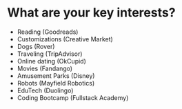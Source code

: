 # What are your key interests?

* Reading (Goodreads)
* Customizations (Creative Market)
* Dogs (Rover)
* Traveling (TripAdvisor)
* Online dating (OkCupid)
* Movies (Fandango)
* Amusement Parks (Disney)
* Robots (Mayfield Robotics)
* EduTech (Duolingo)
* Coding Bootcamp (Fullstack Academy)
